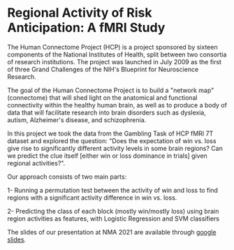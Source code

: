 # Regional Activity of Risk Anticipation: A fMRI Study

The Human Connectome Project (HCP) is a project sponsored by sixteen components of the National Institutes of Health, split between two consortia of research institutions. The project was launched in July 2009 as the first of three Grand Challenges of the NIH's Blueprint for Neuroscience Research.

The goal of the Human Connectome Project is to build a "network map" (connectome) that will shed light on the anatomical and functional connectivity within the healthy human brain, as well as to produce a body of data that will facilitate research into brain disorders such as dyslexia, autism, Alzheimer's disease, and schizophrenia.

In this project we took the data from the Gambling Task of HCP fMRI 7T dataset and explored the question: "Does the expectation of win vs. loss give rise to significantly different activity levels in some brain regions? Can we predict the clue itself [either win or loss dominance in trials] given regional activities?".

Our approach consists of two main parts:

1- Running a permutation test between the activity of win and loss to find regions with a significant activity difference in win vs. loss.

2- Predicting the class of each block (mostly win/mostly loss) using brain region activities as features, with Logistic Regression and SVM classifiers

The slides of our presentation at NMA 2021 are available through [google slides](https://docs.google.com/presentation/d/1zRrYoo-wC2llhebMpD58NXA_URQ5LrPTi70cfvyBkbQ/edit#slide=id.ge51dc41796_2_83).
